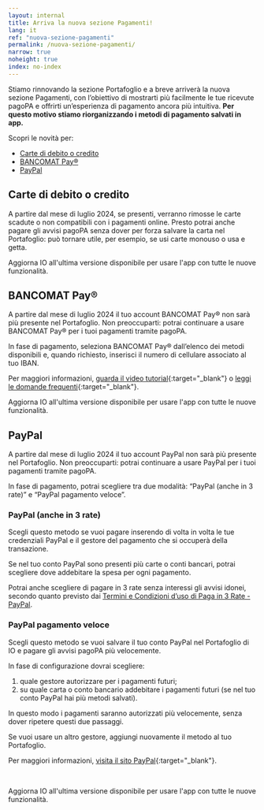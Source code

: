 ```yaml
---
layout: internal
title: Arriva la nuova sezione Pagamenti!
lang: it
ref: "nuova-sezione-pagamenti"
permalink: /nuova-sezione-pagamenti/
narrow: true
noheight: true
index: no-index
---
```


Stiamo rinnovando la sezione Portafoglio e a breve arriverà la nuova sezione Pagamenti, con l’obiettivo di mostrarti più facilmente le tue ricevute pagoPA e offrirti un’esperienza di pagamento ancora più intuitiva. **Per questo motivo stiamo riorganizzando i metodi di pagamento salvati in app.**

Scopri le novità per:

- [Carte di debito o credito](#carte-di-debito-o-credito)
- [BANCOMAT Pay®](#bancomat-pay)
- [PayPal](#paypal)

## Carte di debito o credito

A partire dal mese di luglio 2024, se presenti, verranno rimosse le carte scadute o non compatibili con i pagamenti online.
Presto potrai anche pagare gli avvisi pagoPA senza dover per forza salvare la carta nel Portafoglio: può tornare utile, per esempio, se usi carte monouso o usa e getta.

Aggiorna IO all'ultima versione disponibile per usare l'app con tutte le nuove funzionalità.

## BANCOMAT Pay®

A partire dal mese di luglio 2024 il tuo account BANCOMAT Pay® non sarà più presente nel Portafoglio.
Non preoccuparti: potrai continuare a usare BANCOMAT Pay® per i tuoi pagamenti tramite pagoPA.

In fase di pagamento, seleziona BANCOMAT Pay® dall’elenco dei metodi disponibili e, quando richiesto, inserisci il numero di cellulare associato al tuo IBAN.

Per maggiori informazioni, [guarda il video tutorial](https://www.youtube.com/watch?v=mil4jEuaMo0){:target="\_blank"} o [leggi le domande frequenti](https://bancomat.it/it/privati/bancomat-pay){:target="\_blank"}.

Aggiorna IO all'ultima versione disponibile per usare l'app con tutte le nuove funzionalità.

## PayPal

A partire dal mese di luglio 2024 il tuo account PayPal non sarà più presente nel Portafoglio.
Non preoccuparti: potrai continuare a usare PayPal per i tuoi pagamenti tramite pagoPA.

In fase di pagamento, potrai scegliere tra due modalità: “PayPal (anche in 3 rate)” e “PayPal pagamento veloce”.

### PayPal (anche in 3 rate)

Scegli questo metodo se vuoi pagare inserendo di volta in volta le tue credenziali PayPal e il gestore del pagamento che si occuperà della transazione.

Se nel tuo conto PayPal sono presenti più carte o conti bancari, potrai scegliere dove addebitare la spesa per ogni pagamento.

Potrai anche scegliere di pagare in 3 rate senza interessi gli avvisi idonei, secondo quanto previsto dai [Termini e Condizioni d’uso di Paga in 3 Rate - PayPal](https://www.paypal.com/it/webapps/mpp/campaigns/pay-in-3-full).

### PayPal pagamento veloce

Scegli questo metodo se vuoi salvare il tuo conto PayPal nel Portafoglio di IO e pagare gli avvisi pagoPA più velocemente.

In fase di configurazione dovrai scegliere:

1. quale gestore autorizzare per i pagamenti futuri;
2. su quale carta o conto bancario addebitare i pagamenti futuri (se nel tuo conto PayPal hai più metodi salvati).

In questo modo i pagamenti saranno autorizzati più velocemente, senza dover ripetere questi due passaggi.

Se vuoi usare un altro gestore, aggiungi nuovamente il metodo al tuo Portafoglio.

Per maggiori informazioni, [visita il sito PayPal](https://www.paypal.com/it/cshelp/article/che-cos%C3%A8-un-pagamento-automatico-e-come-faccio-ad-aggiornarne-o-annullarne-uno-help240){:target="\_blank"}.

<br>

Aggiorna IO all'ultima versione disponibile per usare l'app con tutte le nuove funzionalità.
